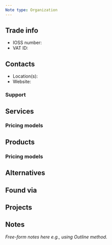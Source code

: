 ```yaml
---
Note type: Organization
---
```

## Trade info

- IOSS number: 
- VAT ID: 

## Contacts

- Location(s):
- Website: 

### Support

## Services

### Pricing models

## Products

### Pricing models

## Alternatives

## Found via

## Projects

## Notes

*Free-form notes here e.g., using Outline method.*
